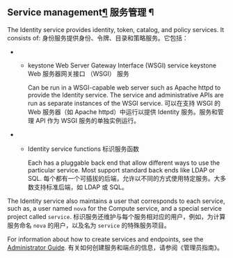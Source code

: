 ## Service management[¶](https://docs.openstack.org/keystone/yoga/admin/identity-concepts.html#service-management) 服务管理 ¶

The Identity service provides identity, token, catalog, and policy services. It consists of:
身份服务提供身份、令牌、目录和策略服务。它包括：

- - keystone Web Server Gateway Interface (WSGI) service keystone Web 服务器网关接口 （WSGI） 服务

    Can be run in a WSGI-capable web server such as Apache httpd to provide the Identity service. The service and administrative APIs are run as separate instances of the WSGI service. 可以在支持 WSGI 的 Web 服务器（如 Apache httpd）中运行以提供 Identity 服务。服务和管理 API 作为 WSGI 服务的单独实例运行。

- - Identity service functions 标识服务函数

    Each has a pluggable back end that allow different ways to use the particular service. Most support standard back ends like LDAP or SQL. 每个都有一个可插拔的后端，允许以不同的方式使用特定服务。大多数支持标准后端，如 LDAP 或 SQL。

The Identity service also maintains a user that corresponds to each service, such as, a user named `nova` for the Compute service, and a special service project called `service`.
标识服务还维护与每个服务相对应的用户，例如，为计算服务命名 `nova` 的用户，以及名为 `service` 的特殊服务项目。

For information about how to create services and endpoints, see the [Administrator Guide](https://docs.openstack.org/keystone/yoga/admin/manage-services.html#manage-services).
有关如何创建服务和端点的信息，请参阅《管理员指南》。